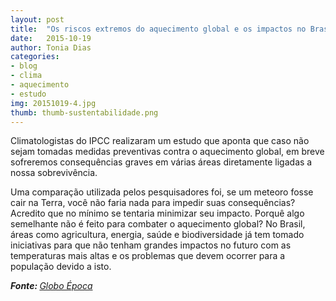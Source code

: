 ```yaml
---
layout: post
title:  "Os riscos extremos do aquecimento global e os impactos no Brasil"
date:   2015-10-19
author: Tonia Dias
categories: 
- blog
- clima
- aquecimento
- estudo
img: 20151019-4.jpg
thumb: thumb-sustentabilidade.png
---
```


Climatologistas do IPCC realizaram um estudo que aponta que caso não sejam tomadas medidas preventivas contra o aquecimento global, em breve sofreremos consequências graves em várias áreas diretamente ligadas a nossa sobrevivência. <!--more-->

Uma comparação utilizada pelos pesquisadores foi, se um meteoro fosse cair na Terra, você não faria nada para impedir suas consequências? Acredito que no mínimo se tentaria minimizar seu impacto. Porquê algo semelhante não é feito para combater o aquecimento global? No Brasil, áreas como agricultura, energia, saúde e biodiversidade já tem tomado iniciativas para que não tenham grandes impactos no futuro com as temperaturas mais altas e os problemas que devem ocorrer para a população devido a isto.

<i><b>Fonte: </b><a href="http://epoca.globo.com/colunas-e-blogs/blog-do-planeta/noticia/2015/09/os-riscos-extremos-do-aquecimento-global-no-brasil.html">Globo Época</a></i>